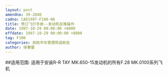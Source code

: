 ```yaml
---
layout: post
amendno: 39-2040
cadno: CAD1997-F100-06
title: 修订飞行手册--发动机反推操作
date: 1997-10-29 00:00:00 +0800
effdate: 1997-10-29 00:00:00 +0800
tag: F100
categories: 民航华东管理局适航处
author: 徐春雷
---
```


##适用范围:
适用于安装R-R TAY MK.650-15发动机的所有F.28 MK.0100系列飞机

